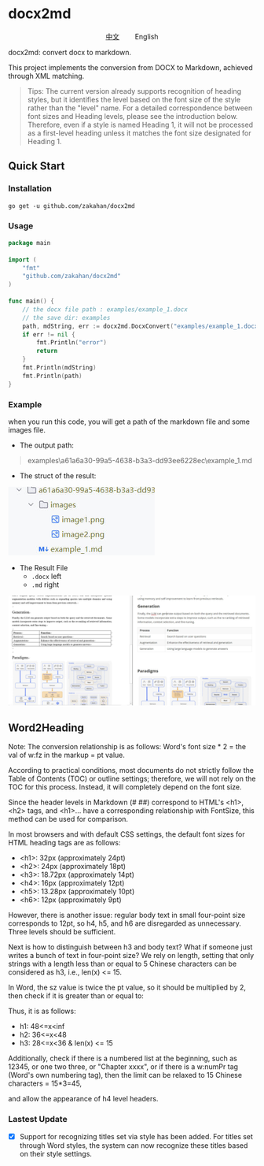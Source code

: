 # docx2md

<div style="text-align: center;">
<a href="README_CN.md">中文</a>
&nbsp;&nbsp;&nbsp;&nbsp;&nbsp;&nbsp; 
English
</div>

docx2md: convert docx to markdown.

This project implements the conversion from DOCX to Markdown, achieved through XML matching.

>Tips: The current version already supports recognition of heading styles, but it identifies the level based on the font size of the style rather than the "level" name. 
> For a detailed correspondence between font sizes and Heading levels, please see the introduction below.
> Therefore, even if a style is named Heading 1, it will not be processed as a first-level heading unless it matches the font size designated for Heading 1.


## Quick Start

### Installation
```shell
go get -u github.com/zakahan/docx2md
```

### Usage

```go
package main

import (
    "fmt"
    "github.com/zakahan/docx2md"
)

func main() {
    // the docx file path : examples/example_1.docx
    // the save dir: examples
    path, mdString, err := docx2md.DocxConvert("examples/example_1.docx", "examples")
    if err != nil {
        fmt.Println("error")
        return
    }
    fmt.Println(mdString)
    fmt.Println(path)
}

```


### Example

when you run this code, you will get a path of the markdown file
and some images file.
- The output path:
> examples\a61a6a30-99a5-4638-b3a3-dd93ee6228ec\example_1.md

- The struct of the result:

![1.png](images%2F1.jpg)

- The Result File
    - `.docx` left
    - `.md` right

![2.jpg](images%2F2.jpg)


## Word2Heading

Note: The conversion relationship is as follows: Word's font size * 2 = the val of w:fz in the markup = pt value.

According to practical conditions, most documents do not strictly follow the Table of Contents (TOC) or outline settings;
therefore, we will not rely on the TOC for this process. Instead, it will completely depend on the font size.


Since the header levels in Markdown (# ##) correspond to HTML's \<h1\>, \<h2\> tags, and \<h1\>... have a corresponding relationship with FontSize,
this method can be used for comparison.

In most browsers and with default CSS settings, the default font sizes for HTML heading tags are as follows:

- \<h1\>: 32px (approximately 24pt) 
- \<h2\>: 24px (approximately 18pt)
- \<h3\>: 18.72px (approximately 14pt)
- \<h4\>: 16px (approximately 12pt)
- \<h5\>: 13.28px (approximately 10pt)
- \<h6\>: 12px (approximately 9pt)

However, there is another issue: regular body text in small four-point size corresponds to 12pt,
so h4, h5, and h6 are disregarded as unnecessary. Three levels should be sufficient.

Next is how to distinguish between h3 and body text? What if someone just writes a bunch of text in four-point size? We rely on length, setting that only strings with a length less than or equal to 5 Chinese characters can be considered as h3, i.e., len(x) <= 15.

In Word, the sz value is twice the pt value, so it should be multiplied by 2, then check if it is greater than or equal to:

Thus, it is as follows:

- h1: 48<=x<inf
- h2: 36<=x<48
- h3: 28<=x<36 & len(x) <= 15

Additionally,
check if there is a numbered list at the beginning, such as 12345, or one two three, or "Chapter xxxx",
or if there is a w:numPr tag (Word's own numbering tag), then the limit can be relaxed to 15 Chinese characters = 15*3=45,

and allow the appearance of h4 level headers.


### Lastest Update

- [x] Support for recognizing titles set via style has been added. For titles set through Word styles, the system can now recognize these titles based on their style settings.